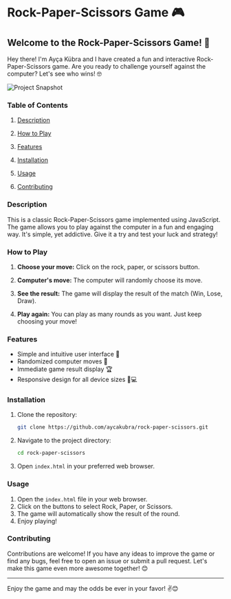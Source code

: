 # Rock-Paper-Scissors Game 🎮

## Welcome to the Rock-Paper-Scissors Game! 🎉

Hey there! I'm Ayça Kübra and I have created a fun and interactive Rock-Paper-Scissors game. Are you ready to challenge yourself against the computer? Let's see who wins! 🤓

![Project Snapshot](./assets/chrome-capture-2024-6-10.gif)

### Table of Contents

1. [Description](#description)

2. [How to Play](#how-to-play)

3. [Features](#features)

4. [Installation](#installation)

5. [Usage](#usage)

6. [Contributing](#contributing)


### Description

This is a classic Rock-Paper-Scissors game implemented using JavaScript. The game allows you to play against the computer in a fun and engaging way. It's simple, yet addictive. Give it a try and test your luck and strategy!

### How to Play

1. **Choose your move:** Click on the rock, paper, or scissors button.

2. **Computer's move:** The computer will randomly choose its move.

3. **See the result:** The game will display the result of the match (Win, Lose, Draw).

4. **Play again:** You can play as many rounds as you want. Just keep choosing your move!

### Features

- Simple and intuitive user interface 🎨
- Randomized computer moves 🤖
- Immediate game result display 🏆
- Responsive design for all device sizes 📱💻

### Installation

1. Clone the repository:
    ```bash
    git clone https://github.com/aycakubra/rock-paper-scissors.git
    ```
2. Navigate to the project directory:
    ```bash
    cd rock-paper-scissors
    ```
3. Open `index.html` in your preferred web browser.

### Usage

1. Open the `index.html` file in your web browser.
2. Click on the buttons to select Rock, Paper, or Scissors.
3. The game will automatically show the result of the round.
4. Enjoy playing!

### Contributing

Contributions are welcome! If you have any ideas to improve the game or find any bugs, feel free to open an issue or submit a pull request. Let's make this game even more awesome together! 😊


---

Enjoy the game and may the odds be ever in your favor! ✌️😊

